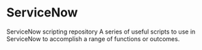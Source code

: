 # ServiceNow
ServiceNow scripting repository
A series of useful scripts to use in ServiceNow to accomplish a range of functions or outcomes. 
